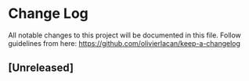 # Change Log
All notable changes to this project will be documented in this file. Follow
guidelines from here: https://github.com/olivierlacan/keep-a-changelog

## [Unreleased]
